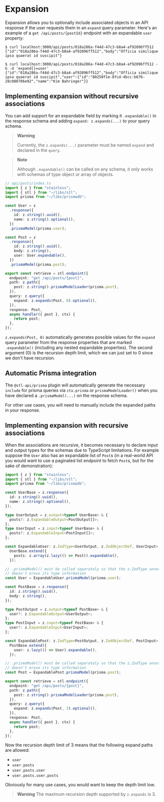 # Expansion

Expansion allows you to optionally include associated objects in an API response if the
user requests them in an `expand` query parameter. Here's an example of a
`get /api/posts/{postId}` endpoint with an expandable `user` property:

```
$ curl localhost:3000/api/posts/018a286a-f44d-47c3-b8a4-af92096ff512
{"id":"018a286a-f44d-47c3-b8a4-af92096ff512","body":"Officia similique ipsa quaerat id suscipit"}

$ curl localhost:3000/api/posts/018a286a-f44d-47c3-b8a4-af92096ff512 -G -d 'expand[]=user'
{"id":"018a286a-f44d-47c3-b8a4-af92096ff512","body":"Officia similique ipsa quaerat id suscipit","user":{"id":"80250f1e-8fcd-4bcc-b676-28c080706e92","name":"Kim Bahringer"}}
```

## Implementing expansion without recursive associations

You can add support for an expandable field by marking it
`.expandable()` in the response schema and adding
`expand: z.expands(...)` to your query schema.

> **Warning**
>
> Currently, the `z.expands(...)` parameter must be named
> `expand` and declared in the `query`.

> **Note**
>
> Although `.expandable()` can be called on any schema, it only works
> with schemas of type object or array of objects.

```ts
// api/posts/index.ts
import { z } from "stainless";
import { stl } from "~/libs/stl";
import prisma from "~/libs/prismadb";

const User = z
  .response({
    id: z.string().uuid(),
    name: z.string().optional(),
  })
  .prismaModel(prisma.user);

const Post = z
  .response({
    id: z.string().uuid(),
    body: z.string(),
    user: User.expandable(),
  })
  .prismaModel(prisma.post);

export const retrieve = stl.endpoint({
  endpoint: "get /api/posts/{post}",
  path: z.path({
    post: z.string().prismaModelLoader(prisma.post),
  }),
  query: z.query({
    expand: z.expands(Post, 0).optional(),
  }),
  response: Post,
  async handler({ post }, ctx) {
    return post;
  },
});
```

`z.expands(Post, 0)` automatically generates possible values
for the `expand` query parameter from the response properties
that are marked `.expandable()` (including any nested expandable
properties). The second argument (0) is the recursion depth limit,
which we can just set to 0 since we don't have recursion.

## Automatic Prisma integration

The `@stl-api/prisma` plugin will automatically generate the necessary
`include` for prisma queries via `ctx.prisma` or `prismaModelLoader()` when
you have declared a `.prismaModel(...)` on the response schema.

For other use cases, you will need to manually include the expanded paths in
your response.

## Implementing expansion with recursive associations

When the associations are recursive, it becomes necessary to declare
input and output types for the schemas due to TypeScript limitations.
For example suppose the `User` also has an expandable list of `Post`s
(in a real-world API you would want to use a paginated list endpoint
to fetch `Post`s, but for the sake of demonstration):

```ts
import { z } from "stainless";
import { stl } from "~/libs/stl";
import prisma from "~/libs/prismadb";

const UserBase = z.response({
  id: z.string().uuid(),
  name: z.string().optional(),
});

type UserOutput = z.output<typeof UserBase> & {
  posts?: z.ExpandableOutput<PostOutput[]>;
};
type UserInput = z.input<typeof UserBase> & {
  posts?: z.ExpandableInput<PostInput[]>;
};

const ExpandableUser: z.ZodType<UserOutput, z.ZodObjectDef, UserInput> =
  UserBase.extend({
    posts: z.array(z.lazy(() => Post)).expandable(),
  });

// .prismaModel() must be called separately so that the z.ZodType annotation
// doesn't erase its type information
const User = ExpandableUser.prismaModel(prisma.user);

const PostBase = z.response({
  id: z.string().uuid(),
  body: z.string(),
});

type PostOutput = z.output<typeof PostBase> & {
  user?: z.ExpandableOutput<UserOutput>;
};
type PostInput = z.input<typeof PostBase> & {
  user?: z.ExpandableInput<UserInput>;
};

const ExpandablePost: z.ZodType<PostOutput, z.ZodObjectDef, PostInput> =
  PostBase.extend({
    user: z.lazy(() => User).expandable(),
  });

// .prismaModel() must be called separately so that the z.ZodType annotation
// doesn't erase its type information
const Post = ExpandablePost.prismaModel(prisma.post);

export const retrieve = stl.endpoint({
  endpoint: "get /api/posts/{post}",
  path: z.path({
    post: z.string().prismaModelLoader(prisma.post),
  }),
  query: z.query({
    expand: z.expands(Post, 3).optional(),
  }),
  response: Post,
  async handler({ post }, ctx) {
    return post;
  },
});
```

Now the recursion depth limit of 3 means that the following expand paths are allowed:

- `user`
- `user.posts`
- `user.posts.user`
- `user.posts.user.posts`

Obviously for many use cases, you would want to keep the depth limit low.

> **Warning**
> The maximum recursion depth supported by `z.expands` is 3.
